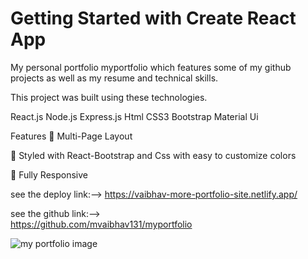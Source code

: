 # Getting Started with Create React App

My personal portfolio myportfolio which features some of my github projects as well as my resume and technical skills.

This project was built using these technologies.

React.js
Node.js
Express.js
Html
CSS3
Bootstrap
Material Ui

Features
📖 Multi-Page Layout

🎨 Styled with React-Bootstrap and Css with easy to customize colors

📱 Fully Responsive

see the deploy link:-->
https://vaibhav-more-portfolio-site.netlify.app/

see the github link:-->         
https://github.com/mvaibhav131/myportfolio


![my portfolio image ](https://user-images.githubusercontent.com/98808183/170855388-cbf62321-e077-444d-b885-bbf8f3232148.png)


